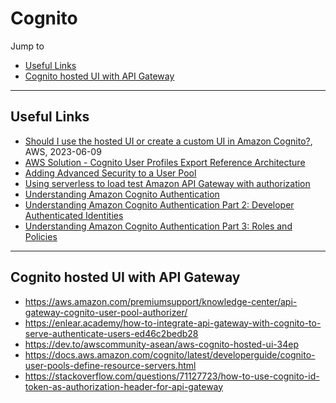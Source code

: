 # Cognito

Jump to
- [Useful Links](#useful-links)
- [Cognito hosted UI with API Gateway](#cognito-hosted-ui-with-api-gateway)

---
## Useful Links
- [Should I use the hosted UI or create a custom UI in Amazon Cognito?](https://aws.amazon.com/blogs/security/use-the-hosted-ui-or-create-a-custom-ui-in-amazon-cognito/), AWS, 2023-06-09
- [AWS Solution - Cognito User Profiles Export Reference Architecture](https://aws.amazon.com/solutions/implementations/cognito-user-profiles-export-reference-architecture/)
- [Adding Advanced Security to a User Pool](https://docs.aws.amazon.com/cognito/latest/developerguide/cognito-user-pool-settings-advanced-security.html)
- [Using serverless to load test Amazon API Gateway with authorization](https://aws.amazon.com/blogs/compute/using-serverless-to-load-test-amazon-api-gateway-with-authorization/)
- [Understanding Amazon Cognito Authentication](https://aws.amazon.com/blogs/mobile/understanding-amazon-cognito-authentication/)
- [Understanding Amazon Cognito Authentication Part 2: Developer Authenticated Identities](https://aws.amazon.com/blogs/mobile/understanding-amazon-cognito-authentication-part-2-developer-authenticated-identities/)
- [Understanding Amazon Cognito Authentication Part 3: Roles and Policies](https://aws.amazon.com/blogs/mobile/understanding-amazon-cognito-authentication-part-3-roles-and-policies/)

---
## Cognito hosted UI with API Gateway

- https://aws.amazon.com/premiumsupport/knowledge-center/api-gateway-cognito-user-pool-authorizer/
- https://enlear.academy/how-to-integrate-api-gateway-with-cognito-to-serve-authenticate-users-ed46c2bedb28
- https://dev.to/awscommunity-asean/aws-cognito-hosted-ui-34ep
- https://docs.aws.amazon.com/cognito/latest/developerguide/cognito-user-pools-define-resource-servers.html
- https://stackoverflow.com/questions/71127723/how-to-use-cognito-id-token-as-authorization-header-for-api-gateway
